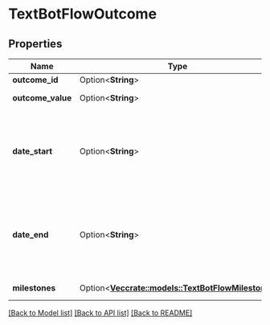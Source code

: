 # TextBotFlowOutcome

## Properties

Name | Type | Description | Notes
------------ | ------------- | ------------- | -------------
**outcome_id** | Option<**String**> | The Flow Outcome ID. | [optional]
**outcome_value** | Option<**String**> | The value of the FlowOutcome. | [optional]
**date_start** | Option<**String**> | The timestamp for when the Flow Outcome began. Date time is represented as an ISO-8601 string. For example: yyyy-MM-ddTHH:mm:ss[.mmm]Z | [optional]
**date_end** | Option<**String**> | The timestamp for when the Flow Outcome finished. Date time is represented as an ISO-8601 string. For example: yyyy-MM-ddTHH:mm:ss[.mmm]Z | [optional]
**milestones** | Option<[**Vec<crate::models::TextBotFlowMilestone>**](TextBotFlowMilestone.md)> | The Flow Milestones for the Flow Outcome. | [optional]

[[Back to Model list]](../README.md#documentation-for-models) [[Back to API list]](../README.md#documentation-for-api-endpoints) [[Back to README]](../README.md)


